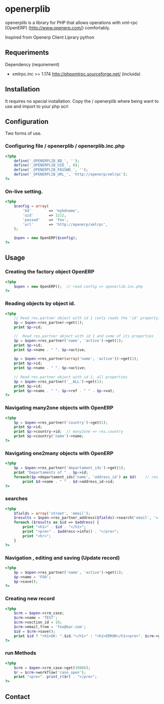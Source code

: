 # openerplib

openerplib is a library for PHP that allows operations with xml-rpc [OpenERP] (http://www.openerp.com/) comfortably.

Inspired from Openerp Client Liprary python

## Requeriments

Dependency (requirement)

* xmlrpc.inc >= 1.174 http://phpxmlrpc.sourceforge.net/ (incluida)

## Installation

It requires no special installation. Copy the / openerplib where being want to use and import to your php scri

## Configuration

Two forms of use.

### Configuring file / openerplib / openerplib.inc.php

```php
<?php
	define('_OPENERPLIB_BD_', '');
	define('_OPENERPLIB_UID_', 0);
	define('_OPENERPLIB_PASSWD_', '');
	define('_OPENERPLIB_URL_', 'http://openerp/xmlrpc');
?>
```

### On-live setting.

```php
<?php
	$config = array(
		'bd'        => 'mybdname',
		'uid'       => 1212,
		'passwd'    => 'foo',
		'url'       => 'http://openerp/xmlrpc',
	);
	
	$open = new OpenERP($config);
?>
```

## Usage

### Creating the factory object OpenERP

```php
<?php
	$open = new OpenERP();	// read config => openerlib.inc.php
?>
```

### Reading objects by object id.

```php
<?php
	// Read res.partner object with id 1 (only reads the 'id' property)
	$p = $open->res_partner->get(1);
	print $p->id;

	//  Read res.partner object with id 1 and some of its properties
	$p = $open->res_partner('name', 'active')->get(1);
	print $p->id;
	print $p->name . " ". $p->active;
	
	$p = $open->res_partner(array('name', 'active'))->get(1);
	print $p->id;
	print $p->name . " ". $p->active;
	
	// Read res.partner object with id 1, all properties
	$p = $open->res_partner('__ALL')->get(1);
	print $p->id;
	print $p->name . " ". $p->ref . " " . $p->vat;
?>
```
    
### Navigating many2one objects with OpenERP
	
```php
<?php
	$p = $open->res_partner('country')->get(1);
	print $p->id;
	print $p->country->id;	// many2one => res.country
	print $p->country('name')->name;
?>
```
	
### Navigating one2many objects with OpenERP

```php
<?php
	$p = $open->res_partner('departament_ids')->get(1);
	print "Departaments of " . $p->id; 
	foreach($p->departament_ids('name', 'address_id') as $d)	// res.partner.departament
		print $d->name . " " . $d->address_id->id;
?>
```
	
### searches

```php
<?php
	$fields = array('street', 'email');
	$results = $open->res_partner_address($fields)->search('email', '=', 'foo@bar.com');
	foreach ($results as $id => $address) {
		print "<h1>" . $id . "</h1>";
		print "<pre>" . $address->info() . "</pre>";
		print "<hr>";
	}
?>
```

### Navigation , editing and saving (Update record)

```php
<?php
	$p = $open->res_partner('name', 'active')->get(1);
	$p->name = 'FOO';
	$p->save();
?>
```

### Creating new record

```php
<?php
	$crm = $open->crm_case;
	$crm->name = 'TEST';
	$crm->section_id = 10;
	$crm->email_from = 'foo@bar.com';
	$id = $crm->save();
	print $id ? "<h1>OK: ".$id."</h1>" : "<h1>ERROR</h1><pre>". $crm->getError() . "</pre>";
?>
```


### run Methods

```php
<?php
	$crm = $open->crm_case->get(39806);
	$r = $crm->workflow('case_open');
	print "<pre>". print_r($r) . "</pre>";
?>
```

## Contact